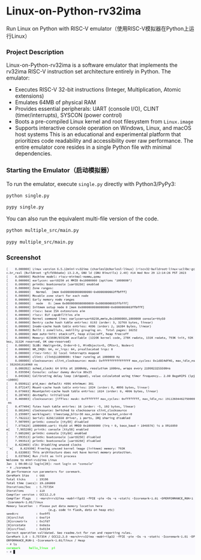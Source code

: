 # Linux-on-Python-rv32ima
Run Linux on Python with RISC-V emulator（使用RISC-V模拟器在Python上运行Linux）

### Project Description
Linux-on-Python-rv32ima is a software emulator that implements the rv32ima RISC-V instruction set architecture entirely in Python. The emulator:

- Executes RISC-V 32-bit instructions (Integer, Multiplication, Atomic extensions)
- Emulates 64MB of physical RAM
- Provides essential peripherals: UART (console I/O), CLINT (timer/interrupts), SYSCON (power control)
- Boots a pre-compiled Linux kernel and root filesystem from `Linux.image`
- Supports interactive console operation on Windows, Linux, and macOS host systems
This is an educational and experimental platform that prioritizes code readability and accessibility over raw performance. The entire emulator core resides in a single Python file with minimal dependencies.

### Starting the Emulator（启动模拟器）
To run the emulator, execute `single.py` directly with Python3/PyPy3:
```sh
python single.py
```
```sh
pypy single.py
```

You can also run the equivalent multi-file version of the code.
```sh
python multiple_src/main.py
```
```sh
pypy multiple_src/main.py
```

### Screenshot
![](emulator_screenshot.png)
